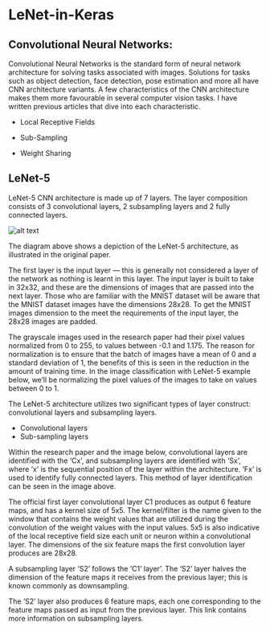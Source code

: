 # LeNet-in-Keras

## Convolutional Neural Networks:

Convolutional Neural Networks is the standard form of neural network architecture for solving tasks associated with images. Solutions for tasks such as object detection, face detection, pose estimation and more all have CNN architecture variants.
A few characteristics of the CNN architecture makes them more favourable in several computer vision tasks. I have written previous articles that dive into each characteristic.

- Local Receptive Fields

- Sub-Sampling

- Weight Sharing

## LeNet-5

LeNet-5 CNN architecture is made up of 7 layers. The layer composition consists of 3 convolutional layers, 2 subsampling layers and 2 fully connected layers.

![alt text](https://miro.medium.com/max/3462/1*y68ztClLF6ae7P53ayyFzQ.png)

The diagram above shows a depiction of the LeNet-5 architecture, as illustrated in the original paper.

The first layer is the input layer — this is generally not considered a layer of the network as nothing is learnt in this layer. The input layer is built to take in 32x32, and these are the dimensions of images that are passed into the next layer. Those who are familiar with the MNIST dataset will be aware that the MNIST dataset images have the dimensions 28x28. To get the MNIST images dimension to the meet the requirements of the input layer, the 28x28 images are padded.

The grayscale images used in the research paper had their pixel values normalized from 0 to 255, to values between -0.1 and 1.175. The reason for normalization is to ensure that the batch of images have a mean of 0 and a standard deviation of 1, the benefits of this is seen in the reduction in the amount of training time. In the image classification with LeNet-5 example below, we’ll be normalizing the pixel values of the images to take on values between 0 to 1.

The LeNet-5 architecture utilizes two significant types of layer construct: convolutional layers and subsampling layers.

- Convolutional layers
- Sub-sampling layers

Within the research paper and the image below, convolutional layers are identified with the ‘Cx’, and subsampling layers are identified with ‘Sx’, where ‘x’ is the sequential position of the layer within the architecture. ‘Fx’ is used to identify fully connected layers. This method of layer identification can be seen in the image above.

The official first layer convolutional layer C1 produces as output 6 feature maps, and has a kernel size of 5x5. The kernel/filter is the name given to the window that contains the weight values that are utilized during the convolution of the weight values with the input values. 5x5 is also indicative of the local receptive field size each unit or neuron within a convolutional layer. The dimensions of the six feature maps the first convolution layer produces are 28x28.

A subsampling layer ‘S2’ follows the ‘C1’ layer’. The ‘S2’ layer halves the dimension of the feature maps it receives from the previous layer; this is known commonly as downsampling.

The ‘S2’ layer also produces 6 feature maps, each one corresponding to the feature maps passed as input from the previous layer. This link contains more information on subsampling layers.
